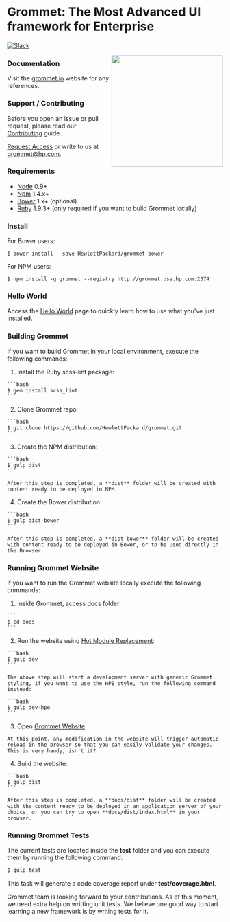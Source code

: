 # Grommet: The Most Advanced UI framework for Enterprise

[![Slack](http://alansouzati.github.io/artic/img/slack-badge.svg)](https://grommet.slack.com)

<img align="right" height="260" src="http://alansouzati.github.io/artic/img/grommet-logo.png">

### Documentation

Visit the [grommet.io](http://grommet.io/) website for any references.

### Support / Contributing

Before you open an issue or pull request, please read our [Contributing](http://grommet.usa.hp.com/docs/hpe/documentation/contributing) guide.

[Request Access](http://grommet.usa.hp.com/docs/hpe/request_access) or write to us at grommet@hp.com.

### Requirements

* [Node](https://nodejs.org/download/) 0.9+
* [Npm](https://nodejs.org/download/) 1.4.x+ 
* [Bower](http://bower.io) 1.x+ (optional)
* [Ruby](https://www.ruby-lang.org/en/documentation/installation/) 1.9.3+ (only required if you want to build Grommet locally)

### Install

  For Bower users:

    $ bower install --save HewlettPackard/grommet-bower

  For NPM users:

    $ npm install -g grommet --registry http://grommet.usa.hp.com:2374  

### Hello World

  Access the [Hello World](http://grommet.usa.hp.com/docs/hpe/documentation) page to quickly learn how to use what you've just installed.   

### Building Grommet

  If you want to build Grommet in your local environment, execute the following commands:

  1. Install the Ruby scss-lint package:

    ```bash
    $ gem install scss_lint
    ```

  2. Clone Grommet repo:

    ```bash
    $ git clone https://github.com/HewlettPackard/grommet.git
    ```

  3. Create the NPM distribution:

    ```bash
    $ gulp dist
    ```

    After this step is completed, a **dist** folder will be created with content ready to be deployed in NPM.

  4. Create the Bower distribution:

    ```bash
    $ gulp dist-bower
    ```

    After this step is completed, a **dist-bower** folder will be created with content ready to be deployed in Bower, or to be used directly in the Browser. 

### Running Grommet Website

  If you want to run the Grommet website locally execute the following commands:

  1. Inside Grommet, access docs folder:

    ```
    $ cd docs
    ```

  2. Run the website using [Hot Module Replacement](http://webpack.github.io/docs/hot-module-replacement.html):

    ```bash
    $ gulp dev
    ```

    The above step will start a development server with generic Grommet styling, if you want to use the HPE style, run the following command instead:

    ```bash
    $ gulp dev-hpe
    ```

  3. Open [Grommet Website](http://localhost:8002/webpack-dev-server/)

    At this point, any modification in the website will trigger automatic reload in the browser so that you can easily validate your changes. This is very handy, isn't it?

  4. Build the website:

    ```bash
    $ gulp dist
    ```

    After this step is completed, a **docs/dist** folder will be created with the content ready to be deployed in an application server of your choice, or you can try to open **docs/dist/index.html** in your browser. 

### Running Grommet Tests

  The current tests are located inside the **test** folder and you can execute them by running the following command:

  ```bash
  $ gulp test
  ```

  This task will generate a code coverage report under **test/coverage.html**.

  Grommet team is looking forward to your contributions. As of this moment, we need extra help on writting unit tests. We believe one good way to start learning a new framework is by writing tests for it.